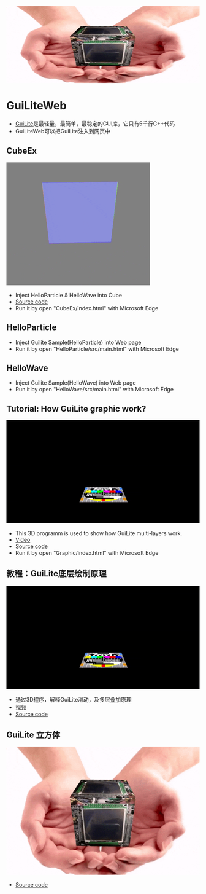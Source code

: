 <p align="center">
    <img src="doc/GuiLiteCube.gif" alt="Image" width="600" height="200"/>
</p>

# GuiLiteWeb
- [GuiLite](https://gitee.com/idea4good/GuiLite)是最轻量，最简单，最稳定的GUI库，它只有5千行C++代码
- GuiLiteWeb可以把GuiLite注入到网页中

## CubeEx
![GuiLiteCube](doc/GuiLite3D.gif)
- Inject HelloParticle & HelloWave into Cube
- [Source code](CubeEx/main.js)
- Run it by open "CubeEx/index.html" with Microsoft Edge

## HelloParticle
- Inject Guilite Sample(HelloParticle) into Web page
- Run it by open "HelloParticle/src/main.html" with Microsoft Edge

## HelloWave
- Inject Guilite Sample(HelloWave) into Web page
- Run it by open "HelloWave/src/main.html" with Microsoft Edge

## Tutorial: How GuiLite graphic work?
![GuiLiteGraphic](doc/GuiLiteGraphic.gif)
- This 3D programm is used to show how GuiLite multi-layers work.
- [Video](https://www.youtube.com/watch?v=QzZJnU5KmDQ)
- [Source code](Graphic/main.js)
- Run it by open "Graphic/index.html" with Microsoft Edge

## 教程：GuiLite底层绘制原理
![GuiLiteGraphic](doc/GuiLiteGraphic.gif)
- 通过3D程序，解释GuiLite滑动，及多层叠加原理
- [视频](https://v.youku.com/v_show/id_XNDI4ODE1ODcwOA)
- [Source code](Graphic/main.js)

## GuiLite 立方体
![GuiLiteCube](doc/GuiLiteCube.gif)
- [Source code](Cube/main.js)
